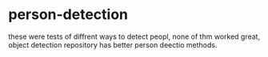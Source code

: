 # person-detection
these were tests of diffrent ways to detect peopl, none of thm worked great, object detection repository has better person deectio methods.
